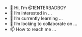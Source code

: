 - 👋 Hi, I’m @1ENTERBADBOY
- 👀 I’m interested in ...
- 🌱 I’m currently learning ...
- 💞️ I’m looking to collaborate on ...
- 📫 How to reach me ...

<!---
1ENTERBADBOY/1ENTERBADBOY is a ✨ special ✨ repository because its `README.md` (this file) appears on your GitHub profile.
You can click the Preview link to take a look at your changes.
--->

